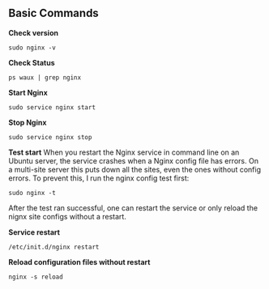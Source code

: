 ## Basic Commands

**Check version**
```
sudo nginx -v
```
**Check Status**
```
ps waux | grep nginx
```
**Start Nginx**
```
sudo service nginx start
```
**Stop Nginx**
```
sudo service nginx stop
```
**Test start**
When you restart the Nginx service in command line on an Ubuntu server, the service crashes when a Nginx config file has errors. On a multi-site server this puts down all the sites, even the ones without config errors. To prevent this, I run the nginx config test first:
```
sudo nginx -t
```
After the test ran successful, one can restart the service or only reload the nignx site configs without a restart.

**Service restart**
```
/etc/init.d/nginx restart
```

**Reload configuration files without restart**
```
nginx -s reload
```
